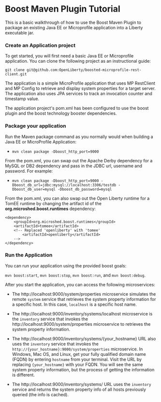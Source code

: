 # Boost Maven Plugin Tutorial

This is a basic walkthrough of how to use the Boost Maven Plugin to package an existing Java EE or Microprofile application into a Liberty executable jar.

### Create an Application project

To get started, you will first need a basic Java EE or Microprofile application. You can clone the following project as an instructional guide:

`git clone git@github.com:OpenLiberty/boosted-microprofile-rest-client.git`

The application is a simple MicroProfile application that uses MP RestClient and MP Config to retrieve and display system properties for a target server. The application also uses JPA services to track an invocation counter and timestamp value.

The application project's pom.xml has been configured to use the boost plugin and the boost technology booster dependencies.

### Package your application

Run the Maven package command as you normally would when building a Java EE or MicroProfile Application:

* `mvn clean package -Dboost_http_port=9000`

From the pom.xml, you can swap out the Apache Derby dependency for a MySQL or DB2 dependency and pass in the JDBC url, username and password. For example:

* `mvn clean package -Dboost_http_port=9000 -Dboost_db_url=jdbc:mysql://localhost:3306/testdb -Dboost_db_user=mysql -Dboost_db_password=mysql`

From the pom.xml, you can also swap out the Open Liberty runtime for a TomEE runtime by changing the artifact id of the **org.microshed.boost.runtimes** dependency:

    <dependency>
        <groupId>org.microshed.boost.runtimes</groupId>
        <artifactId>tomee</artifactId>
        <!-- Replaced 'openliberty' with 'tomee'
            <artifactId>openliberty</artifactId>
        -->			
    </dependency>

### Run the Application

You can run your application using the provided boost goals: 

`mvn boost:start`, `mvn boost:stop`, `mvn boost:run`, and `mvn boost:debug`. 

After you start the application, you can access the following microservices:

* The http://localhost:9000/system/properties  microservice simulates the remote `system` service that retrieves the system property information for a specific host. In this case, `localhost` is a specific host name.

* The http://localhost:9000/inventory/systems/localhost microservice is the `inventory` service that invokes the http://localhost:9000/system/properties microservice to retrieves the system property information.

* The http://localhost:9000/inventory/systems/{your_hostname} URL also uses the `inventory` service that invokes the `http://{your_hostname}:9000/system/properties` microservice. In Windows, Mac OS, and Linux, get your fully qualified domain name (FQDN) by entering `hostname` from your terminal. Visit the URL by replacing `{your_hostname}` with your FQDN.
You will see the same system property information, but the process of getting the information is different.

* The http://localhost:9000/inventory/systems/ URL uses the `inventory` service and returns the system property info of all hosts previously queried (the info is cached).
